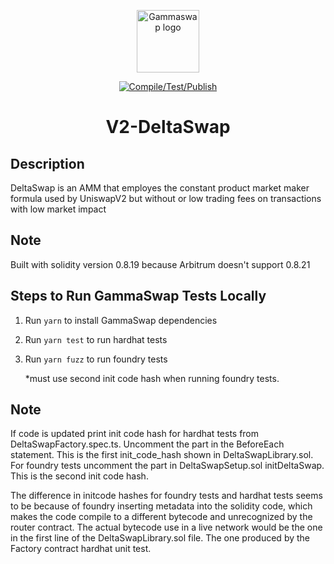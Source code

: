 <p align="center">
    <a href="https://gammaswap.com" target="_blank" rel="noopener noreferrer">
        <img width="100" src="https://app.gammaswap.com/logo.svg" alt="Gammaswap logo">
    </a>
</p>

<p align="center">
  <a href="https://github.com/gammaswap/v2-deltaswap/actions/workflows/main.yml">
    <img src="https://github.com/gammaswap/v2-deltaswap/actions/workflows/main.yml/badge.svg?branch=main" alt="Compile/Test/Publish">
  </a>
</p>

<h1 align="center">V2-DeltaSwap</h1>

## Description
DeltaSwap is an AMM that employes the constant product market maker formula used by UniswapV2 but without or low trading fees on transactions with low market impact

## Note
Built with solidity version 0.8.19 because Arbitrum doesn't support 0.8.21

## Steps to Run GammaSwap Tests Locally

1. Run `yarn` to install GammaSwap dependencies
2. Run `yarn test` to run hardhat tests
3. Run `yarn fuzz` to run foundry tests 
   
    *must use second init code hash when running foundry tests.

## Note 
If code is updated print init code hash for hardhat tests from DeltaSwapFactory.spec.ts. Uncomment the part in the BeforeEach statement. This is the first init_code_hash shown in DeltaSwapLibrary.sol.
For foundry tests uncomment the part in DeltaSwapSetup.sol initDeltaSwap. This is the second init code hash.

The difference in initcode hashes for foundry tests and hardhat tests seems to be because of foundry inserting metadata into the solidity code, which makes the code compile to a different bytecode and unrecognized by the router contract.
The actual bytecode use in a live network would be the one in the first line of the DeltaSwapLibrary.sol file. The one produced by the Factory contract hardhat unit test.
